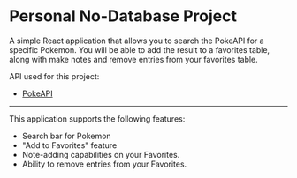 # Personal No-Database Project

A simple React application that allows you to search the PokeAPI for a specific Pokemon. You will be able to add the result to a favorites table, along with make notes and remove entries from your favorites table.

API used for this project:

- [PokeAPI](https://pokeapi.co/docs/v2#info)

---

This application supports the following features:
- Search bar for Pokemon
- "Add to Favorites" feature
- Note-adding capabilities on your Favorites.
- Ability to remove entries from your Favorites.

